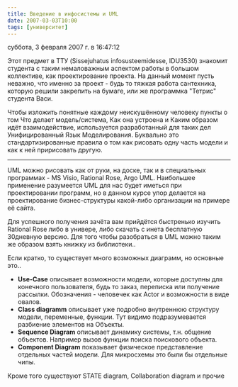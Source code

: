 ```yaml
---
title: Введение в инфосистемы и UML
date: 2007-03-03T10:00
tags: [университет]
---
```


суббота, 3 февраля 2007 г. в 16:47:12

Этот предмет в ТТУ (Sissejuhatus infosusteemidesse, IDU3530) знакомит студента с таким немаловажным аспектом работы в большом коллективе, как проектирование проекта. На данный момент пусть неважно, что именно за проект - будь то тяжкая работа сантехника, которую решили закрепить на бумаге, или же программка "Тетрис" студента Васи.  
  
Чтобы изложить понятные каждому неискушённому человеку пункты о том Что делает модель/система, Как она устроена и Каким образом идёт взаимодействие, используется разработанный для таких дел Унифицированный Язык Моделирования. Буквально это стандартизированные правила о том как рисовать одну часть модели и как к ней пририсовать другую.

---

UML можно рисовать как от руки, на доске, так и в специальных программах - MS Visio, Rational Rose, Argo UML. Наибольшее применение разумеется UML для нас будет иметься при проектировании программ, но в данном курсе упор делается на проектирование бизнес-структуры какой-либо организации на примере её сайта.  
  
Для успешного получения зачёта вам прийдётся быстренько изучить Rational Rose либо в универе, либо скачать с инета бесплатную 30дневную версию. Для того чтобы разобраться в UML можно таким же образом взять книжку из библиотеки..  
  
Если кратко, то существует много возможных диаграмм, но основные это..

- **Use-Case** описывает возможности модели, которые доступны для конечного пользователя, будь то заказ, переписка или получение рассылки. Обозначения - человечек как Actor и возможности в виде овалов.
- **Class diagramm** описывает уже подробно внутреннюю структуру модели, переменные, функции. Тут видимо подразумевается разбиение элементов на Объекты.
- **Sequence Diagram** описывает динамику системы, т.н. общение объектов. Например вызов функции поиска поискового объекта.
- **Component Diagram** показывает физическое представление отдельных частей модели. Для микросхемы это были бы отдельные чипы.

  
Кроме того существуют STATE diagram, Collaboration diagram и прочие